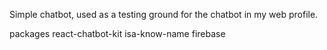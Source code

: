 Simple chatbot, used as a testing ground for the chatbot in my web profile.

packages
react-chatbot-kit
isa-know-name
firebase
